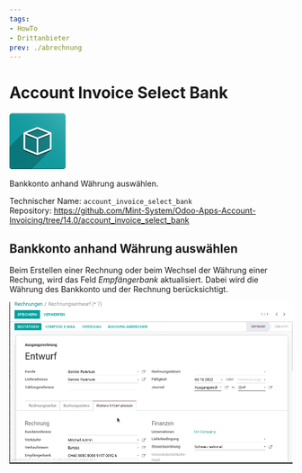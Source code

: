 ```yaml
---
tags:
- HowTo
- Drittanbieter
prev: ./abrechnung
---
```

# Account Invoice Select Bank

![icon_oms_box](assets/icon_oms_box.png)

Bankkonto anhand Währung auswählen.

Technischer Name: `account_invoice_select_bank`\
Repository: <https://github.com/Mint-System/Odoo-Apps-Account-Invoicing/tree/14.0/account_invoice_select_bank>

## Bankkonto anhand Währung auswählen

Beim Erstellen einer Rechnung oder beim Wechsel der Währung einer Rechung, wird das Feld *Empfängerbank* aktualisiert. Dabei wird die Währung des Bankkonto und der Rechnung berücksichtigt.

![Account Invoice Select Bank](assets/Account%20Invoice%20Select%20Bank.gif)